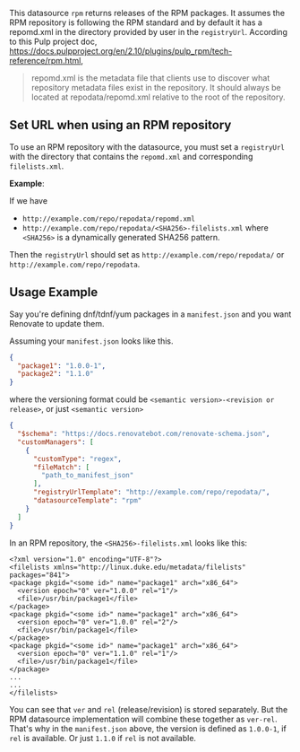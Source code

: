 This datasource `rpm` returns releases of the RPM packages.
It assumes the RPM repository is following the RPM standard and by default it has a repomd.xml in the directory provided by user in the `registryUrl`.
According to this Pulp project doc, <https://docs.pulpproject.org/en/2.10/plugins/pulp_rpm/tech-reference/rpm.html>,

> repomd.xml is the metadata file that clients use to discover what repository metadata files exist in the repository.
> It should always be located at repodata/repomd.xml relative to the root of the repository.

## Set URL when using an RPM repository

To use an RPM repository with the datasource, you must set a `registryUrl` with the directory that contains the `repomd.xml` and corresponding `filelists.xml`.

**Example**:

If we have

- `http://example.com/repo/repodata/repomd.xml`
- `http://example.com/repo/repodata/<SHA256>-filelists.xml` where `<SHA256>` is a dynamically generated SHA256 pattern.

Then the `registryUrl` should set as `http://example.com/repo/repodata/` or `http://example.com/repo/repodata`.

## Usage Example

Say you're defining dnf/tdnf/yum packages in a `manifest.json` and you want Renovate to update them.

Assuming your `manifest.json` looks like this.

```manifest.json
{
  "package1": "1.0.0-1",
  "package2": "1.1.0"
}
```

where the versioning format could be `<semantic version>-<revision or release>`, or just `<semantic version>`

```renovate.json
{
  "$schema": "https://docs.renovatebot.com/renovate-schema.json",
  "customManagers": [
    {
      "customType": "regex",
      "fileMatch": [
        "path_to_manifest_json"
      ],
      "registryUrlTemplate": "http://example.com/repo/repodata/",
      "datasourceTemplate": "rpm"
    }
  ]
}
```

In an RPM repository, the `<SHA256>-filelists.xml` looks like this:

```
<?xml version="1.0" encoding="UTF-8"?>
<filelists xmlns="http://linux.duke.edu/metadata/filelists" packages="841">
<package pkgid="<some id>" name="package1" arch="x86_64">
  <version epoch="0" ver="1.0.0" rel="1"/>
  <file>/usr/bin/package1</file>
</package>
<package pkgid="<some id>" name="package1" arch="x86_64">
  <version epoch="0" ver="1.0.0" rel="2"/>
  <file>/usr/bin/package1</file>
</package>
<package pkgid="<some id>" name="package1" arch="x86_64">
  <version epoch="0" ver="1.1.0" rel="1"/>
  <file>/usr/bin/package1</file>
</package>
...
...
</filelists>
```

You can see that `ver` and `rel` (release/revision) is stored separately.
But the RPM datasource implementation will combine these together as `ver-rel`.
That's why in the `manifest.json` above, the version is defined as `1.0.0-1`, if `rel` is available.
Or just `1.1.0` if `rel` is not available.

